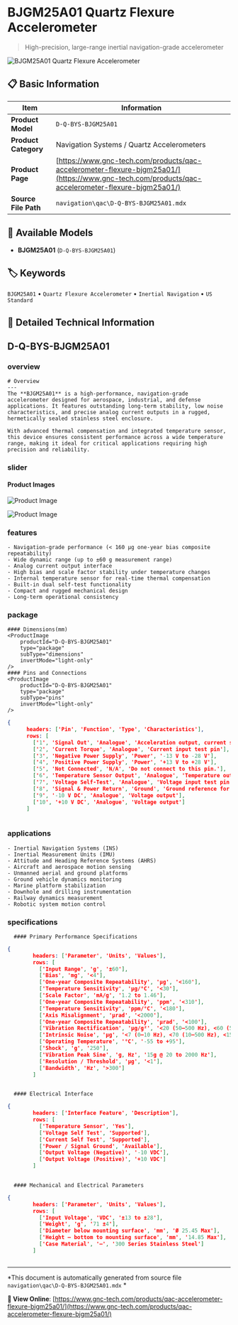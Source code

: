 # BJGM25A01 Quartz Flexure Accelerometer

> High-precision, large-range inertial navigation-grade accelerometer

![BJGM25A01 Quartz Flexure Accelerometer](https://www.gnc-tech.com/images/products/navigation/qac/D-Q-BYS-BJGM25A01/D-Q-BYS-BJGM25A01.webp)

## 📋 Basic Information

| Item | Information |
|------|------|
| **Product Model** | `D-Q-BYS-BJGM25A01` |
| **Product Category** | Navigation Systems / Quartz Accelerometers |
| **Product Page** | [https://www.gnc-tech.com/products/qac-accelerometer-flexure-bjgm25a01/](https://www.gnc-tech.com/products/qac-accelerometer-flexure-bjgm25a01/) |
| **Source File Path** | `navigation\qac\D-Q-BYS-BJGM25A01.mdx` |

## 🔧 Available Models

- **BJGM25A01** (`D-Q-BYS-BJGM25A01`)

## 🏷️ Keywords

`BJGM25A01` • `Quartz Flexure Accelerometer` • `Inertial Navigation` • `US Standard`

## 📖 Detailed Technical Information


## D-Q-BYS-BJGM25A01

  
### overview

    # Overview
    ---
    The **BJGM25A01** is a high-performance, navigation-grade accelerometer designed for aerospace, industrial, and defense applications. It features outstanding long-term stability, low noise characteristics, and precise analog current outputs in a rugged, hermetically sealed stainless steel enclosure.

    With advanced thermal compensation and integrated temperature sensor, this device ensures consistent performance across a wide temperature range, making it ideal for critical applications requiring high precision and reliability.
  

  
### slider

    
#### Product Images

![Product Image](https://www.gnc-tech.com/images/products/D-Q-BYS-BJGM25A01-Slide-01.webp)

![Product Image](https://www.gnc-tech.com/images/products/D-Q-BYS-BJGM25A01-Slide-02.webp)


  

  
### features

    - Navigation-grade performance (< 160 µg one-year bias composite repeatability)
    - Wide dynamic range (up to ±60 g measurement range)
    - Analog current output interface
    - High bias and scale factor stability under temperature changes
    - Internal temperature sensor for real-time thermal compensation
    - Built-in dual self-test functionality
    - Compact and rugged mechanical design
    - Long-term operational consistency
  

  
### package

    #### Dimensions(mm)
    <ProductImage 
        productId="D-Q-BYS-BJGM25A01" 
        type="package" 
        subType="dimensions" 
        invertMode="light-only" 
    />
    #### Pins and Connections
    <ProductImage 
        productId="D-Q-BYS-BJGM25A01" 
        type="package" 
        subType="pins" 
        invertMode="light-only" 
    />
    
```json
{
      headers: ['Pin', 'Function', 'Type', 'Characteristics'],
      rows: [
        ['1', 'Signal Out', 'Analogue', 'Acceleration output, current signal'],
        ['2', 'Current Torque', 'Analogue', 'Current input test pin'],
        ['3', 'Negative Power Supply', 'Power', '-13 V to -28 V'],
        ['4', 'Positive Power Supply', 'Power', '+13 V to +28 V'],
        ['5', 'Not Connected', 'N/A', 'Do not connect to this pin.'],
        ['6', 'Temperature Sensor Output', 'Analogue', 'Temperature output, current signal'],
        ['7', 'Voltage Self-Test', 'Analogue', 'Voltage input test pin'],
        ['8', 'Signal & Power Return', 'Ground', 'Ground reference for power supplies and signals'],
        ['9', '-10 V DC', 'Analogue', 'Voltage output'],
        ['10', '+10 V DC', 'Analogue', 'Voltage output']
      ]
    
```

  

  
### applications

    - Inertial Navigation Systems (INS)
    - Inertial Measurement Units (IMU)
    - Attitude and Heading Reference Systems (AHRS)
    - Aircraft and aerospace motion sensing
    - Unmanned aerial and ground platforms
    - Ground vehicle dynamics monitoring
    - Marine platform stabilization
    - Downhole and drilling instrumentation
    - Railway dynamics measurement
    - Robotic system motion control
  

  
### specifications

    
      #### Primary Performance Specifications
      
```json
{
        headers: ['Parameter', 'Units', 'Values'],
        rows: [
          ['Input Range', 'g', '±60'],
          ['Bias', 'mg', '<4'],
          ['One-year Composite Repeatability', 'µg', '<160'],
          ['Temperature Sensitivity', 'µg/°C', '<30'],
          ['Scale Factor', 'mA/g', '1.2 to 1.46'],
          ['One-year Composite Repeatability', 'ppm', '<310'],
          ['Temperature Sensitivity', 'ppm/°C', '<180'],
          ['Axis Misalignment', 'µrad', '<2000'],
          ['One-year Composite Repeatability', 'µrad', '<100'],
          ['Vibration Rectification', 'µg/g²', '<20 (50–500 Hz), <60 (500–2000 Hz)'],
          ['Intrinsic Noise', 'µg', '<7 (0–10 Hz), <70 (10–500 Hz), <1500 (500–10000 Hz)'],
          ['Operating Temperature', '°C', '-55 to +95'],
          ['Shock', 'g', '250'],
          ['Vibration Peak Sine', 'g, Hz', '15g @ 20 to 2000 Hz'],
          ['Resolution / Threshold', 'µg', '<1'],
          ['Bandwidth', 'Hz', '>300']
        ]
      
```


      #### Electrical Interface
      
```json
{
        headers: ['Interface Feature', 'Description'],
        rows: [
          ['Temperature Sensor', 'Yes'],
          ['Voltage Self Test', 'Supported'],
          ['Current Self Test', 'Supported'],
          ['Power / Signal Ground', 'Available'],
          ['Output Voltage (Negative)', '-10 VDC'],
          ['Output Voltage (Positive)', '+10 VDC']
        ]
      
```


      #### Mechanical and Electrical Parameters
      
```json
{
        headers: ['Parameter', 'Units', 'Values'],
        rows: [
          ['Input Voltage', 'VDC', '±13 to ±28'],
          ['Weight', 'g', '71 ±4'],
          ['Diameter below mounting surface', 'mm', 'Ø 25.45 Max'],
          ['Height – bottom to mounting surface', 'mm', '14.85 Max'],
          ['Case Material', '–', '300 Series Stainless Steel']
        ]
      
```

    
  

---

*This document is automatically generated from source file `navigation\qac\D-Q-BYS-BJGM25A01.mdx` *

**🔗 View Online**: [https://www.gnc-tech.com/products/qac-accelerometer-flexure-bjgm25a01/](https://www.gnc-tech.com/products/qac-accelerometer-flexure-bjgm25a01/)
